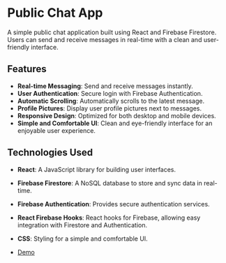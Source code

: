 # Public Chat App

A simple public chat application built using React and Firebase Firestore. Users can send and receive messages in real-time with a clean and user-friendly interface.

## Features

- **Real-time Messaging**: Send and receive messages instantly.
- **User Authentication**: Secure login with Firebase Authentication.
- **Automatic Scrolling**: Automatically scrolls to the latest message.
- **Profile Pictures**: Display user profile pictures next to messages.
- **Responsive Design**: Optimized for both desktop and mobile devices.
- **Simple and Comfortable UI**: Clean and eye-friendly interface for an enjoyable user experience.

## Technologies Used

- **React**: A JavaScript library for building user interfaces.
- **Firebase Firestore**: A NoSQL database to store and sync data in real-time.
- **Firebase Authentication**: Provides secure authentication services.
- **React Firebase Hooks**: React hooks for Firebase, allowing easy integration with Firestore and Authentication.
- **CSS**: Styling for a simple and comfortable UI.

- [Demo](https://chat-app-557fc.web.app/)